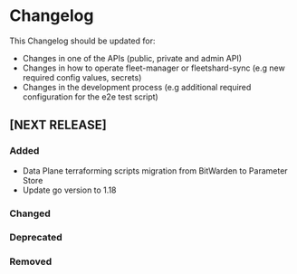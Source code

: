 # Changelog

This Changelog should be updated for:

- Changes in one of the APIs (public, private and admin API)
- Changes in how to operate fleet-manager or fleetshard-sync (e.g new required config values, secrets)
- Changes in the development process (e.g additional required configuration for the e2e test script)

## [NEXT RELEASE]

### Added
- Data Plane terraforming scripts migration from BitWarden to Parameter Store
- Update go version to 1.18
### Changed
### Deprecated
### Removed
